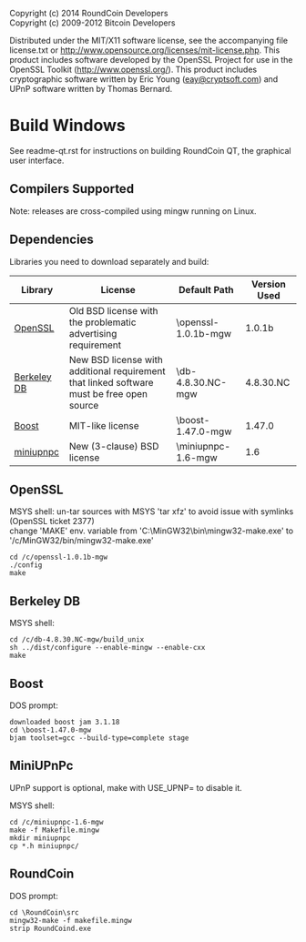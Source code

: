 Copyright (c) 2014 RoundCoin Developers <br />
Copyright (c) 2009-2012 Bitcoin Developers

Distributed under the MIT/X11 software license, see the accompanying
file license.txt or http://www.opensource.org/licenses/mit-license.php.
This product includes software developed by the OpenSSL Project for use in
the OpenSSL Toolkit (http://www.openssl.org/).  This product includes
cryptographic software written by Eric Young (eay@cryptsoft.com) and UPnP
software written by Thomas Bernard.

<h1>Build Windows</h1>

See readme-qt.rst for instructions on building RoundCoin QT, the
graphical user interface.

Compilers Supported
-------------------
Note: releases are cross-compiled using mingw running on Linux.


Dependencies
------------
Libraries you need to download separately and build:

| Library  | License | Default Path | Version Used |
| ------------- | ------------- | ------------- | ------------- |
| <a href="http://www.openssl.org/source/">OpenSSL</a>  | Old BSD license with the problematic advertising requirement | \openssl-1.0.1b-mgw | 1.0.1b |
| <a href="http://www.oracle.com/technology/software/products/berkeley-db/index.html">Berkeley DB</a>  | New BSD license with additional requirement that linked software must be free open source | \db-4.8.30.NC-mgw | 4.8.30.NC |
| <a href="http://www.boost.org/users/download/">Boost</a>  | MIT-like license | \boost-1.47.0-mgw  | 1.47.0 |
| <a href="http://miniupnp.tuxfamily.org/files/">miniupnpc</a> | New (3-clause) BSD license | \miniupnpc-1.6-mgw  | 1.6 |

OpenSSL
-------
MSYS shell:
un-tar sources with MSYS 'tar xfz' to avoid issue with symlinks (OpenSSL ticket 2377) <br />
change 'MAKE' env. variable from 'C:\MinGW32\bin\mingw32-make.exe' to '/c/MinGW32/bin/mingw32-make.exe'

    cd /c/openssl-1.0.1b-mgw
    ./config
    make

Berkeley DB
-----------
MSYS shell:

    cd /c/db-4.8.30.NC-mgw/build_unix
    sh ../dist/configure --enable-mingw --enable-cxx
    make

Boost
-----
DOS prompt:

    downloaded boost jam 3.1.18
    cd \boost-1.47.0-mgw
    bjam toolset=gcc --build-type=complete stage

MiniUPnPc
---------
UPnP support is optional, make with USE_UPNP= to disable it.

MSYS shell:

    cd /c/miniupnpc-1.6-mgw
    make -f Makefile.mingw
    mkdir miniupnpc
    cp *.h miniupnpc/

RoundCoin
-------
DOS prompt:

    cd \RoundCoin\src
    mingw32-make -f makefile.mingw
    strip RoundCoind.exe
